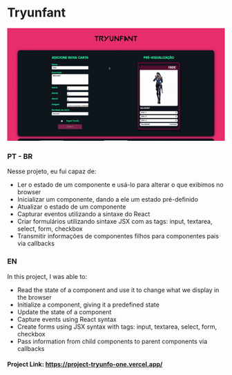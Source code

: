 # Tryunfant

![Screenshot da tela inicial](tryunfant.gif)

### PT - BR

Nesse projeto, eu fui capaz de:

- Ler o estado de um componente e usá-lo para alterar o que exibimos no browser
- Inicializar um componente, dando a ele um estado pré-definido
- Atualizar o estado de um componente
- Capturar eventos utilizando a sintaxe do React
- Criar formulários utilizando sintaxe JSX com as tags: input, textarea, select, form, checkbox
- Transmitir informações de componentes filhos para componentes pais via callbacks

### EN

In this project, I was able to:

- Read the state of a component and use it to change what we display in the browser
- Initialize a component, giving it a predefined state
- Update the state of a component
- Capture events using React syntax
- Create forms using JSX syntax with tags: input, textarea, select, form, checkbox
- Pass information from child components to parent components via callbacks

#### Project Link: https://project-tryunfo-one.vercel.app/
